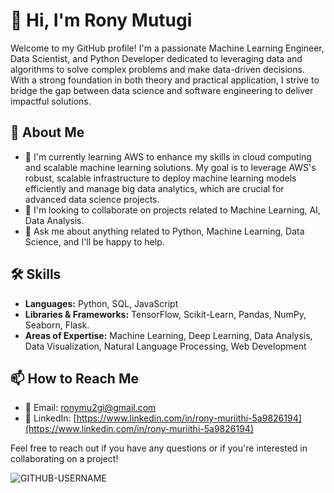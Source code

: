 # 👋 Hi, I'm Rony Mutugi

Welcome to my GitHub profile! I'm a passionate Machine Learning Engineer, Data Scientist, and Python Developer dedicated to leveraging data and algorithms to solve complex problems and make data-driven decisions. With a strong foundation in both theory and practical application, I strive to bridge the gap between data science and software engineering to deliver impactful solutions.

## 🌟 About Me
- 🌱 I'm currently learning AWS to enhance my skills in cloud computing and scalable machine learning solutions. My goal is to leverage AWS's robust, scalable infrastructure to deploy machine learning models efficiently and manage big data analytics, which are crucial for advanced data science projects.
- 👯 I'm looking to collaborate on projects related to Machine Learning, AI, Data Analysis.
- 💬 Ask me about anything related to Python, Machine Learning, Data Science, and I'll be happy to help.

## 🛠️ Skills

- **Languages:** Python, SQL, JavaScript
- **Libraries & Frameworks:** TensorFlow, Scikit-Learn, Pandas, NumPy, Seaborn, Flask. 
- **Areas of Expertise:** Machine Learning, Deep Learning, Data Analysis, Data Visualization, Natural Language Processing, Web Development

## 📫 How to Reach Me

- 📧 Email: [ronymu2gi@gmail.com](mailto:ronymu2gi@gmail.com)
- 💼 LinkedIn: [https://www.linkedin.com/in/rony-muriithi-5a9826194](https://www.linkedin.com/in/rony-muriithi-5a9826194) 

Feel free to reach out if you have any questions or if you're interested in collaborating on a project!

<p align="left"> <img src="https://komarev.com/ghpvc/?username=naphtron&label=Profile%20views&color=ce9927&style=flat" alt="GITHUB-USERNAME" /> </p>

<!--
**naphtron/naphtron** is a ✨ _special_ ✨ repository because its `README.md` (this file) appears on your GitHub profile. -
Here are some ideas to get you started:
- **Tools & Technologies:** Tableau, Git, Docker, AWS.
![Visitor Count](https://profile-counter.glitch.me/naphtron/count.svg)
---
[![](https://visitcount.itsvg.in/api?id=naphtron&icon=0&color=0)](https://visitcount.itsvg.in)

<p align="center"> <img src="https://komarev.com/ghpvc/?username=naphtron&label=Profile%20views&color=ce9927&style=flat" alt="GITHUB-USERNAME" /> </p>

## 📈 GitHub Stats

![Your Name's GitHub Stats](https://github-readme-stats.vercel.app/api?username=naphtron&show_icons=true&theme=radical)

- 🔭 I’m currently working on ...
- 🌱 I’m currently learning ...
- 👯 I’m looking to collaborate on ...
- 🤔 I’m looking for help with ...
- 💬 Ask me about ...
- 📫 How to reach me: ...
- 😄 Pronouns: ...
- ⚡ Fun fact: ...
-->
